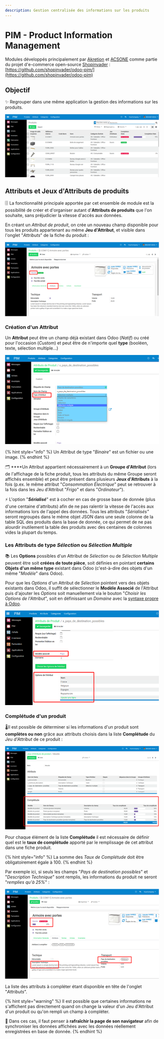 ```yaml
---
description: Gestion centralisée des informations sur les produits
---
```


# PIM - Product Information Management

Modules développés principalement par [Akretion](http://akretion.com) et [ACSONE](http://acsone.eu) comme partie du projet d'e-commerce open-source [Shopinvader](https://shopinvader.com/) : [https://github.com/shopinvader/odoo-pim/](https://github.com/shopinvader/odoo-pim)

## Objectif

✨ Regrouper dans une même application la gestion des informations sur les produits.

![](.gitbook/assets/image%20%2826%29.png)

## Attributs et Jeux d'Attributs de produits

🗄️ La fonctionnalité principale apportée par cet ensemble de module est la possibilité de créer et d'organiser autant d'**Attributs de produits** que l'on souhaite, sans préjudicier la vitesse d'accès aux données. 

En créant un _Attribut de produit_, on crée un nouveau champ disponible pour tous les produits appartenant au même **Jeu d'Attribut**, et visible dans l'onglet "_Attributs_" de la fiche du produit :

![Attributs d&apos;un produit du Jeu d&apos;Attributs &quot;Meuble&quot;](.gitbook/assets/image%20%2835%29.png)

### Création d'un Attribut

Un **Attribut** peut être un champ déjà existant dans Odoo \(_Natif_\) ou créé pour l'occasion \(_Custom_\) et peut être de n'importe quel **type** \(booléen, texte, sélection multiple...\)

![](.gitbook/assets/image%20%2841%29.png)

{% hint style="info" %}
Un Attribut de type "_Binaire_" est un fichier ou une image.
{% endhint %}

🗂️ ****Un Attribut appartient nécessairement à un **Groupe d'Attribut** \(lors de l'affichage de la fiche produit, tous les attributs du même Groupe seront affichés ensemble\) et peut être présent dans plusieurs **Jeux d'Attributs** à la fois \(p.ex. le même attribut "_Consommation Électrique_" peut se retrouver à la fois dans les Jeu d'Attribut "_Frigo_" et dans "_Ordinateur_"\).

⚡ L'option "_**Sérialisé**_" est à cocher en cas de grosse base de donnée \(plus d'une centaine d'attributs\) afin de ne pas ralentir la vitesse de l'accès aux informations lors de l'appel des données. Tous les attributs "_Sérialisés"_ seront regroupés dans le même objet JSON dans une seule colonne de la table SQL des produits dans la base de donnée, ce qui permet de ne pas alourdir inutilement la table des produits avec des centaines de colonnes vides la plupart du temps.

### Les Attributs de type _Sélection_ ou _Sélection Multiple_

📚 Les **Options** possibles d'un Attribut de _Sélection_ ou de _Sélection Multiple_ peuvent être soit **créées de toute pièce**, soit définies en pointant **certains Objets d'un même type** existant dans Odoo \(c'est-à-dire des objets d'un même "_Modèle_" dans Odoo\). 

Pour que les _Options_ d'un Attribut de _Sélection_ pointent vers des objets existants dans Odoo, il suffit de sélectionner le **Modèle Associé** de l'Attribut puis d'ajouter les _Options_ soit manuellement via le bouton "_Choisir les Options de l'Attribut_", soit en définissant un _Domaine_ avec la [syntaxe propre à Odoo](http://www.erpish.com/odoo/how-to-use-domains-to-filter-data-records-in-odoo/).

![](.gitbook/assets/image%20%2843%29.png)

### Complétude d'un produit

🌡️Il est possible de déterminer si les informations d'un produit sont **complètes ou non** grâce aux attributs choisis dans la liste **Complétude** du _Jeu d'Attribut_ de ce produit :

![](.gitbook/assets/image%20%2822%29.png)

Pour chaque élément de la liste **Complétude** il est nécessaire de définir quel est le **taux de complétude** apporté par le remplissage de cet attribut dans une fiche produit.

{% hint style="info" %}
La somme des _Taux de Complétude_ doit être obligatoirement égale à 100.
{% endhint %}

Par exemple ici, si seuls les champs "_Pays de destination possibles_" et "_Description Technique_" sont remplis, les informations du produit ne seront "_remplies qu'à 25%_" :

![](.gitbook/assets/image%20%2833%29.png)

La liste des attributs à compléter étant disponible en tête de l'onglet "_Attributs_".

{% hint style="warning" %}
Il est possible que certaines informations ne s'affichent pas directement quand on change la valeur d'un Jeu d'Attribut d'un produit ou qu'on rempli un  champ à compléter.

🔄 Dans ces cas, il faut penser à **rafraîchir la page de son navigateur** afin de synchroniser les données affichées avec les données réellement enregistrées en base de donnée.
{% endhint %}















